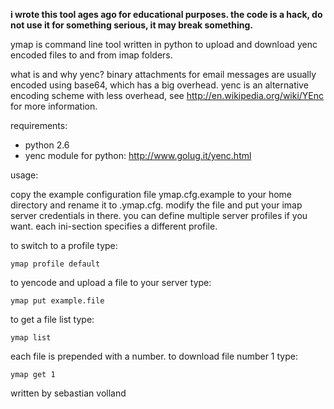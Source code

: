 
**i wrote this tool ages ago for educational purposes. the code is a hack, do
not use it for something serious, it may break something.**

ymap is command line tool written in python to upload and download yenc encoded
files to and from imap folders.

what is and why yenc?  binary attachments for email messages are usually
encoded using base64, which has a big overhead. yenc is an alternative encoding
scheme with less overhead, see http://en.wikipedia.org/wiki/YEnc for more
information.

requirements:

* python 2.6
* yenc module for python: http://www.golug.it/yenc.html

usage:

copy the example configuration file ymap.cfg.example to your home directory and
rename it to .ymap.cfg.  modify the file and put your imap server credentials
in there. you can define multiple server profiles if you want. each ini-section
specifies a different profile.

to switch to a profile type:

    ymap profile default

to yencode and upload a file to your server type:

    ymap put example.file

to get a file list type:

    ymap list

each file is prepended with a number. to download file number 1 type:

    ymap get 1


written by sebastian volland

